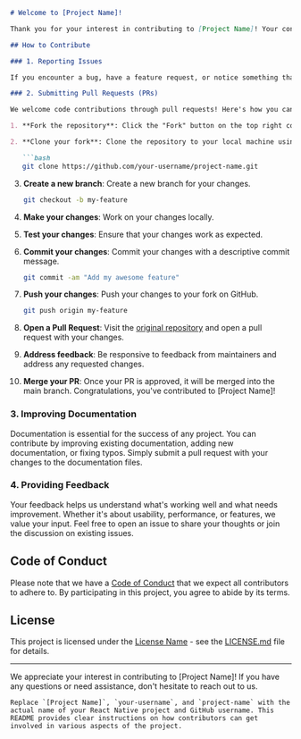 ```markdown
# Welcome to [Project Name]!

Thank you for your interest in contributing to [Project Name]! Your contributions help make this project better for everyone. Whether you're a developer, designer, tester, or documentation enthusiast, there are many ways you can contribute.

## How to Contribute

### 1. Reporting Issues

If you encounter a bug, have a feature request, or notice something that needs improvement, please open an issue on our [GitHub repository](https://github.com/your-username/project-name/issues). Make sure to provide as much detail as possible, including steps to reproduce the issue if applicable.

### 2. Submitting Pull Requests (PRs)

We welcome code contributions through pull requests! Here's how you can contribute with code:

1. **Fork the repository**: Click the "Fork" button on the top right corner of the GitHub repository page to create your fork.

2. **Clone your fork**: Clone the repository to your local machine using Git.

   ```bash
   git clone https://github.com/your-username/project-name.git
   ```

3. **Create a new branch**: Create a new branch for your changes.

   ```bash
   git checkout -b my-feature
   ```

4. **Make your changes**: Work on your changes locally.

5. **Test your changes**: Ensure that your changes work as expected.

6. **Commit your changes**: Commit your changes with a descriptive commit message.

   ```bash
   git commit -am "Add my awesome feature"
   ```

7. **Push your changes**: Push your changes to your fork on GitHub.

   ```bash
   git push origin my-feature
   ```

8. **Open a Pull Request**: Visit the [original repository](https://github.com/original-author/project-name) and open a pull request with your changes.

9. **Address feedback**: Be responsive to feedback from maintainers and address any requested changes.

10. **Merge your PR**: Once your PR is approved, it will be merged into the main branch. Congratulations, you've contributed to [Project Name]!

### 3. Improving Documentation

Documentation is essential for the success of any project. You can contribute by improving existing documentation, adding new documentation, or fixing typos. Simply submit a pull request with your changes to the documentation files.

### 4. Providing Feedback

Your feedback helps us understand what's working well and what needs improvement. Whether it's about usability, performance, or features, we value your input. Feel free to open an issue to share your thoughts or join the discussion on existing issues.

## Code of Conduct

Please note that we have a [Code of Conduct](CODE_OF_CONDUCT.md) that we expect all contributors to adhere to. By participating in this project, you agree to abide by its terms.

## License

This project is licensed under the [License Name](LICENSE.md) - see the [LICENSE.md](LICENSE.md) file for details.

---

We appreciate your interest in contributing to [Project Name]! If you have any questions or need assistance, don't hesitate to reach out to us.
```
Replace `[Project Name]`, `your-username`, and `project-name` with the actual name of your React Native project and GitHub username. This README provides clear instructions on how contributors can get involved in various aspects of the project.
